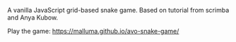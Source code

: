 A vanilla JavaScript grid-based snake game.
Based on tutorial from scrimba and Anya Kubow.

Play the game: https://malluma.github.io/avo-snake-game/
